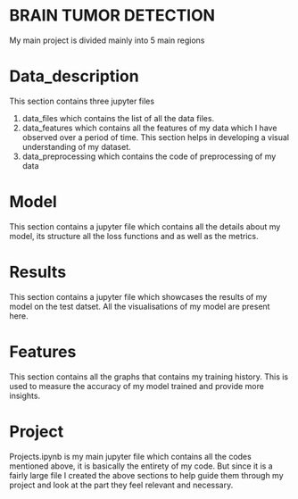 # BRAIN TUMOR DETECTION
My main project is divided mainly into 5 main regions
# Data_description
This section contains three jupyter files
1) data_files which contains the list of all the data files.
2) data_features which contains all the features of my data which I have observed over a period of time. This section helps in developing a visual understanding of my dataset.
3) data_preprocessing which contains the code of preprocessing of my data 
# Model
This section contains a jupyter file which contains all the details about my model, its structure all the loss functions and as well as the metrics.
# Results
This section contains a jupyter file which showcases the results of my model on the test datset. All the visualisations of my model are present here.
# Features
This section contains all the graphs that contains my training history. This is used to measure the accuracy of my model trained and provide more insights.
# Project
Projects.ipynb is my main jupyter file which contains all the codes mentioned above, it is basically the entirety of my code. But since it is a fairly large file I created the above sections to help guide them through my project and look at the part they feel relevant and necessary. 
